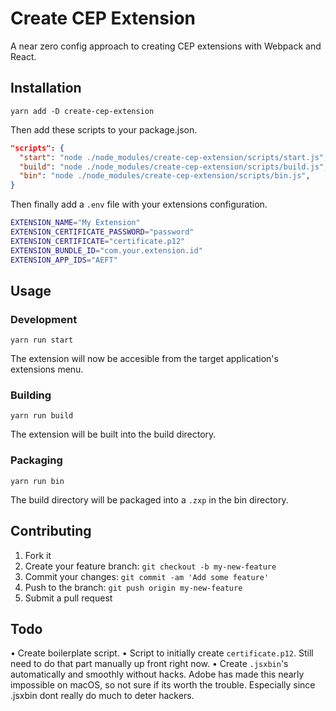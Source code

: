 # Create CEP Extension

A near zero config approach to creating CEP extensions with Webpack and React.

## Installation

````yarn add -D create-cep-extension````

Then add these scripts to your package.json. 

````json
"scripts": {
  "start": "node ./node_modules/create-cep-extension/scripts/start.js",
  "build": "node ./node_modules/create-cep-extension/scripts/build.js",
  "bin": "node ./node_modules/create-cep-extension/scripts/bin.js",
}
````

Then finally add a ````.env```` file with your extensions configuration.

````bash
EXTENSION_NAME="My Extension"
EXTENSION_CERTIFICATE_PASSWORD="password"
EXTENSION_CERTIFICATE="certificate.p12"
EXTENSION_BUNDLE_ID="com.your.extension.id"
EXTENSION_APP_IDS="AEFT"
````

## Usage

### Development

````yarn run start````

The extension will now be accesible from the target application's extensions menu.

### Building

````yarn run build````

The extension will be built into the build directory.

### Packaging

````yarn run bin````

The build directory will be packaged into a ````.zxp```` in the bin directory.

## Contributing

1. Fork it
2. Create your feature branch: `git checkout -b my-new-feature`
3. Commit your changes: `git commit -am 'Add some feature'`
4. Push to the branch: `git push origin my-new-feature`
5. Submit a pull request

## Todo

• Create boilerplate script.
• Script to initially create ````certificate.p12````. Still need to do that part manually up front right now.
• Create ````.jsxbin````'s automatically and smoothly without hacks. Adobe has made this nearly impossible on macOS, so not sure if its worth the trouble. Especially since .jsxbin dont really do much to deter hackers.